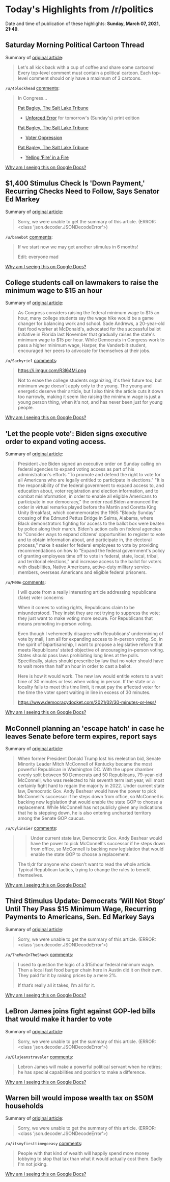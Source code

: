 # Today's Highlights from /r/politics

Date and time of publication of these highlights: **Sunday, March 07, 2021, 21:49**.

## Saturday Morning Political Cartoon Thread

Summary of [original article](https://www.reddit.com/r/politics/comments/lz4iqq/saturday_morning_political_cartoon_thread/):

> Let's all kick back with a cup of coffee and share some cartoons! Every top-level comment must contain a political cartoon. Each top-level comment should only have a maximum of 3 cartoons.

`/u/4blockhead` [comments](https://www.reddit.com/r/politics/comments/lz4iqq/saturday_morning_political_cartoon_thread/):

> In Congress...
> 
> [Pat Bagley, The Salt Lake Tribune](https://www.sltrib.com/opinion/bagley/2021/03/05/bagley-cartoon-unforced/)
> 
> * [Unforced Error](https://i.imgur.com/aaTBrbD.png) for tomorrow's \(Sunday's\) print edition
> 
> [Pat Bagley, The Salt Lake Tribune](https://www.sltrib.com/opinion/bagley/2021/03/01/bagley-cartoon-voter/)
> 
> * [Voter Oppression](https://i.imgur.com/iE2dNbL.png)
> 
> [Pat Bagley, The Salt Lake Tribune](https://www.sltrib.com/opinion/bagley/2021/03/05/bagley-cartoon-yelling/)
> 
> * [Yelling ‘Fire’ in a Fire](https://i.imgur.com/Qq56e5f.png)

[Why am I seeing this on Google Docs?](https://docs.google.com/document/d/1Dc6We63vOXIZsc0op-Bt4abqkYjXzOigalQqFxmvvbM/edit?usp=sharing)

## $1,400 Stimulus Check Is 'Down Payment,' Recurring Checks Need to Follow, Says Senator Ed Markey

Summary of [original article](https://www.newsweek.com/1400-stimulus-check-down-payment-recurring-checks-need-follow-says-senator-ed-markey-1574292):

> Sorry, we were unable to get the summary of this article. (ERROR: <class 'json.decoder.JSONDecodeError'>)

`/u/banebot` [comments](https://www.reddit.com/r/politics/comments/lzyo22/1400_stimulus_check_is_down_payment_recurring/):

> If we start now we may get another stimulus in 6 months!
> 
> Edit: everyone mad

[Why am I seeing this on Google Docs?](https://docs.google.com/document/d/1Dc6We63vOXIZsc0op-Bt4abqkYjXzOigalQqFxmvvbM/edit?usp=sharing)

## College students call on lawmakers to raise the minimum wage to $15 an hour

Summary of [original article](https://www.cnbc.com/2021/02/23/college-students-call-on-lawmakers-to-raise-the-minimum-wage-to-15-an-hour.html):

> As Congress considers raising the federal minimum wage to $15 an hour, many college students say the wage hike would be a game changer for balancing work and school. Sade Andrews, a 20-year-old fast food worker at McDonald's, advocated for the successful ballot initiative in Florida last November that gradually raises the state's minimum wage to $15 per hour. While Democrats in Congress work to pass a higher minimum wage, Harper, the Vanderbilt student, encouraged her peers to advocate for themselves at their jobs.

`/u/Sachyriel` [comments](https://www.reddit.com/r/politics/comments/m03me9/college_students_call_on_lawmakers_to_raise_the/):

> https://i.imgur.com/R3I64Mi.png
> 
> Not to erase the college students organizing, it's their future too, but minimum wage doesn't apply only to the young. The young and energetic deserve their article, but I also think the article cuts it down too narrowly, making it seem like raising the minimum wage is just a young person thing, when it's not, and has never been just for young people.

[Why am I seeing this on Google Docs?](https://docs.google.com/document/d/1Dc6We63vOXIZsc0op-Bt4abqkYjXzOigalQqFxmvvbM/edit?usp=sharing)

## 'Let the people vote': Biden signs executive order to expand voting access.

Summary of [original article](https://www.nbcnews.com/politics/joe-biden/biden-signs-executive-action-ordering-agencies-expand-voting-access-n1259906):

> President Joe Biden signed an executive order on Sunday calling on federal agencies to expand voting access as part of his administration's efforts "To promote and defend the right to vote for all Americans who are legally entitled to participate in elections." "It is the responsibility of the federal government to expand access to, and education about, voter registration and election information, and to combat misinformation, in order to enable all eligible Americans to participate in our democracy," the order read.Biden announced the order in virtual remarks played before the Martin and Coretta King Unity Breakfast, which commemorates the 1965 "Bloody Sunday" crossing of the Edmund Pettus Bridge in Selma, Alabama, where Black demonstrators fighting for access to the ballot box were beaten by police along their march. Biden's action calls on federal agencies to "Consider ways to expand citizens' opportunities to register to vote and to obtain information about, and participate in, the electoral process," make it easier for federal employees to vote by providing recommendations on how to "Expand the federal government's policy of granting employees time off to vote in federal, state, local, tribal, and territorial elections," and increase access to the ballot for voters with disabilities, Native Americans, active-duty military service-members, overseas Americans and eligible federal prisoners.

`/u/M00n` [comments](https://www.reddit.com/r/politics/comments/lzy8b6/let_the_people_vote_biden_signs_executive_order/):

> I will quote from a really interesting article addressing republicans (fake) voter concerns:
> 
> When it comes to voting rights, Republicans claim to be misunderstood. They insist they are not trying to suppress the vote; they just want to make voting more secure. For Republicans that means promoting in-person voting. 
> 
> 
> Even though I vehemently disagree with Republicans’ undermining of vote by mail, I am all for expanding access to in-person voting. So, in the spirit of bipartisanship, I want to propose a legislative reform that meets Republicans’ stated objective of encouraging in-person voting. States should pass laws prohibiting long lines at the polls. Specifically, states should prescribe by law that no voter should have to wait more than half an hour in order to cast a ballot.
> 
> 
> Here is how it would work. The new law would entitle voters to a wait time of 30 minutes or less when voting in person. If the state or a locality fails to meet this time limit, it must pay the affected voter for the time the voter spent waiting in line in excess of 30 minutes. 
> 
> https://www.democracydocket.com/2021/02/30-minutes-or-less/

[Why am I seeing this on Google Docs?](https://docs.google.com/document/d/1Dc6We63vOXIZsc0op-Bt4abqkYjXzOigalQqFxmvvbM/edit?usp=sharing)

## McConnell planning an 'escape hatch' in case he leaves Senate before term expires, report says

Summary of [original article](https://www.businessinsider.com/mcconnell-plans-possible-senate-exit-kentucky-legislature-report-2021-3):

> When former President Donald Trump lost his reelection bid, Senate Minority Leader Mitch McConnell of Kentucky became the most powerful Republican in Washington DC. With the upper chamber evenly split between 50 Democrats and 50 Republicans, 79-year-old McConnell, who was reelected to his seventh term last year, will most certainly fight hard to regain the majority in 2022. Under current state law, Democratic Gov. Andy Beshear would have the power to pick McConnell's successor if he steps down from office, so McConnell is backing new legislation that would enable the state GOP to choose a replacement. While McConnell has not publicly given any indications that he is stepping down, he is also entering uncharted territory among the Senate GOP caucus.

`/u/Cylinsier` [comments](https://www.reddit.com/r/politics/comments/m012ka/mcconnell_planning_an_escape_hatch_in_case_he/):

> >  Under current state law, Democratic Gov. Andy Beshear would have the power to pick McConnell's successor if he steps down from office, so McConnell is backing new legislation that would enable the state GOP to choose a replacement.   
>   
> The tl;dr for anyone who doesn't want to read the whole article.  Typical Republican tactics, trying to change the rules to benefit themselves.

[Why am I seeing this on Google Docs?](https://docs.google.com/document/d/1Dc6We63vOXIZsc0op-Bt4abqkYjXzOigalQqFxmvvbM/edit?usp=sharing)

## Third Stimulus Update: Democrats ‘Will Not Stop’ Until They Pass $15 Minimum Wage, Recurring Payments to Americans, Sen. Ed Markey Says

Summary of [original article](https://www.masslive.com/coronavirus/2021/03/third-stimulus-update-democrats-will-not-stop-until-they-pass-15-minimum-wage-recurring-payments-to-americans-sen-ed-markey-says.html):

> Sorry, we were unable to get the summary of this article. (ERROR: <class 'json.decoder.JSONDecodeError'>)

`/u/TheManInTheShack` [comments](https://www.reddit.com/r/politics/comments/m037pq/third_stimulus_update_democrats_will_not_stop/):

> I used to question the logic of a $15/hour federal minimum wage. Then a local fast food burger chain here in Austin did it on their own. They paid for it by raising prices by a mere 2%. 
> 
> If that’s really all it takes, I’m all for it.

[Why am I seeing this on Google Docs?](https://docs.google.com/document/d/1Dc6We63vOXIZsc0op-Bt4abqkYjXzOigalQqFxmvvbM/edit?usp=sharing)

## LeBron James joins fight against GOP-led bills that would make it harder to vote

Summary of [original article](https://www.cnn.com/videos/sports/2021/03/06/lebron-james-voting-rights-protect-our-power-caron-butler-intv-nr-vpx.cnn):

> Sorry, we were unable to get the summary of this article. (ERROR: <class 'json.decoder.JSONDecodeError'>)

`/u/Blujeanstraveler` [comments](https://www.reddit.com/r/politics/comments/lzuuah/lebron_james_joins_fight_against_gopled_bills/):

> Lebron James will make a powerful political servant when he retires; he has special capabilities and position to make a difference.

[Why am I seeing this on Google Docs?](https://docs.google.com/document/d/1Dc6We63vOXIZsc0op-Bt4abqkYjXzOigalQqFxmvvbM/edit?usp=sharing)

## Warren bill would impose wealth tax on $50M households

Summary of [original article](https://thehill.com/policy/finance/540968-warren-offers-bill-to-create-wealth-tax-on-net-worth-above-50-million):

> Sorry, we were unable to get the summary of this article. (ERROR: <class 'json.decoder.JSONDecodeError'>)

`/u/itsmyfirsttimegoeasy` [comments](https://www.reddit.com/r/politics/comments/lzwgpo/warren_bill_would_impose_wealth_tax_on_50m/):

> People with that kind of wealth will happily spend more money lobbying to stop that tax than what it would actually cost them. Sadly I'm not joking.

[Why am I seeing this on Google Docs?](https://docs.google.com/document/d/1Dc6We63vOXIZsc0op-Bt4abqkYjXzOigalQqFxmvvbM/edit?usp=sharing)

